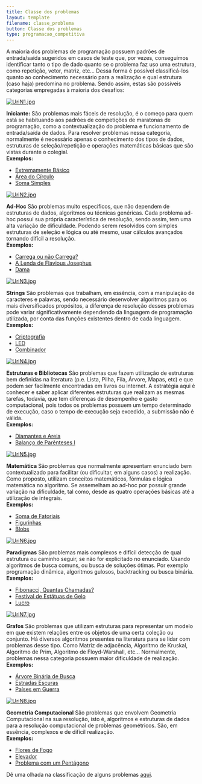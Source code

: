 ```yaml
---
title: Classe dos problemas
layout: template
filename: classe_problema
button: Classe dos problemas
type: programacao_competitiva
---
```



A maioria dos problemas de programação possuem padrões de entrada/saída sugeridos em casos de teste que, por vezes, conseguimos identificar tanto o tipo de dado quanto se o problema faz uso uma estrutura, como repetição, vetor, matriz, etc... Dessa forma é possível classificá-los quanto ao conhecimento necessário para a realização e qual estrutura (caso haja) predomina no problema. Sendo assim, estas são possíveis categorias empregadas à maioria dos desafios:

[![UriN1.jpg](/images/6/6c/UriN1.jpg)](/Arquivo:UriN1.jpg)

**Iniciante:** São problemas mais fáceis de resolução, é o começo para quem está se habituando aos padrões de competições de maratonas de programação, como a contextualização do problema e funcionamento de entrada/saída de dados. Para resolver problemas nessa categoria, normalmente é necessário apenas o conhecimento dos tipos de dados, estruturas de seleção/repetição e operações matemáticas básicas que são vistas durante o colegial.  
**Exemplos:**

*   [Extremamente Básico](https://www.urionlinejudge.com.br/judge/pt/problems/view/1001)
*   [Área do Círculo](https://www.urionlinejudge.com.br/judge/pt/problems/view/1002)
*   [Soma Simples](https://www.urionlinejudge.com.br/judge/pt/problems/view/1003)

  

[![UriN2.jpg](/images/f/f3/UriN2.jpg)](/Arquivo:UriN2.jpg)

**Ad-Hoc** São problemas muito específicos, que não dependem de estruturas de dados, algoritmos ou técnicas genéricas. Cada problema ad-hoc possui sua própria característica de resolução, sendo assim, tem uma alta variação de dificuldade. Podendo serem resolvidos com simples estruturas de seleção e lógica ou até mesmo, usar cálculos avançados tornando difícil a resolução.  
**Exemplos:**

*   [Carrega ou não Carrega?](https://www.urionlinejudge.com.br/judge/pt/problems/view/1026)
*   [A Lenda de Flavious Josephus](https://www.urionlinejudge.com.br/judge/pt/problems/view/1030)
*   [Dama](https://www.urionlinejudge.com.br/judge/pt/problems/view/1087)

  

[![UriN3.jpg](/images/5/55/UriN3.jpg)](/Arquivo:UriN3.jpg)

**Strings** São problemas que trabalham, em essência, com a manipulação de caracteres e palavras, sendo necessário desenvolver algoritmos para os mais diversificados propósitos, a diferença de resolução desses problemas pode variar significativamente dependendo da linguagem de programação utilizada, por conta das funções existentes dentro de cada linguagem.  
**Exemplos:**

*   [Criptografia](https://www.urionlinejudge.com.br/judge/pt/problems/view/1024)
*   [LED](https://www.urionlinejudge.com.br/judge/pt/problems/view/1168)
*   [Combinador](https://www.urionlinejudge.com.br/judge/pt/problems/view/1238)

  

[![UriN4.jpg](/images/1/1a/UriN4.jpg)](/Arquivo:UriN4.jpg)

**Estruturas e Bibliotecas** São problemas que fazem utilização de estruturas bem definidas na literatura (p.e. Lista, Pilha, Fila, Árvore, Mapas, etc) e que podem ser facilmente encontradas em livros ou internet. A estratégia aqui é conhecer e saber aplicar diferentes estruturas que realizam as mesmas tarefas, todavia, que tem diferenças de desempenho e gasto computacional, pois todos os problemas possuem um tempo determinado de execução, caso o tempo de execução seja excedido, a submissão não é válida.  
**Exemplos:**

*   [Diamantes e Areia](https://www.urionlinejudge.com.br/judge/pt/problems/view/1069)
*   [Balanço de Parênteses I](https://www.urionlinejudge.com.br/judge/pt/problems/view/1068)

  

[![UriN5.jpg](/images/a/a3/UriN5.jpg)](/Arquivo:UriN5.jpg)

**Matemática** São problemas que normalmente apresentam enunciado bem contextualizado para facilitar (ou dificultar, em alguns casos) a realização. Como proposto, utilizam conceitos matemáticos, fórmulas e lógica matemática no algoritmo. Se assemelham ao ad-hoc por possuir grande variação na dificuldade, tal como, desde as quatro operações básicas até a utilização de integrais.  
**Exemplos:**

*   [Soma de Fatoriais](https://www.urionlinejudge.com.br/judge/pt/problems/view/1161)
*   [Figurinhas](https://www.urionlinejudge.com.br/judge/pt/problems/view/1028)
*   [Blobs](https://www.urionlinejudge.com.br/judge/pt/problems/view/1170)

  

[![UriN6.jpg](/images/9/9e/UriN6.jpg)](/Arquivo:UriN6.jpg)

**Paradigmas** São problemas mais complexos e difícil detecção de qual estrutura ou caminho seguir, se não for explicitado no enunciado. Usando algoritmos de busca comuns, ou busca de soluções ótimas. Por exemplo programação dinâmica, algoritmos gulosos, backtracking ou busca binária.  
**Exemplos:**

*   [Fibonacci, Quantas Chamadas?](https://www.urionlinejudge.com.br/judge/pt/problems/view/1029)
*   [Festival de Estátuas de Gelo](https://www.urionlinejudge.com.br/judge/pt/problems/view/1034)
*   [Lucro](https://www.urionlinejudge.com.br/judge/pt/problems/view/1310)

  
  

[![UriN7.jpg](/images/8/88/UriN7.jpg)](/Arquivo:UriN7.jpg)

**Grafos** São problemas que utilizam estruturas para representar um modelo em que existem relações entre os objetos de uma certa coleção ou conjunto. Há diversos algoritmos presentes na literatura para se lidar com problemas desse tipo. Como Matriz de adjacência, Algoritmo de Kruskal, Algoritmo de Prim, Algoritmo de Floyd-Warshall, etc... Normalmente, problemas nessa categoria possuem maior dificuldade de realização.  
**Exemplos:**

*   [Árvore Binária de Busca](https://www.urionlinejudge.com.br/judge/pt/problems/view/1195)
*   [Estradas Escuras](https://www.urionlinejudge.com.br/judge/pt/problems/view/1152)
*   [Países em Guerra](https://www.urionlinejudge.com.br/judge/pt/problems/view/1148)

  

[![UriN8.jpg](/images/c/c2/UriN8.jpg)](/Arquivo:UriN8.jpg)

**Geometria Computacional** São problemas que envolvem Geometria Computacional na sua resolução, isto é, algoritmos e estruturas de dados para a resolução computacional de problemas geométricos. São, em essência, complexos e de difícil realização.  
**Exemplos:**

*   [Flores de Fogo](https://www.urionlinejudge.com.br/judge/pt/problems/view/1039)
*   [Elevador](https://www.urionlinejudge.com.br/judge/pt/problems/view/1124)
*   [Problema com um Pentágono](https://www.urionlinejudge.com.br/judge/pt/problems/view/1292)

  
  

Dê uma olhada na classificação de alguns problemas [aqui](/Classifica%C3%A7%C3%A3o_de_problemas "Classificação de problemas").

